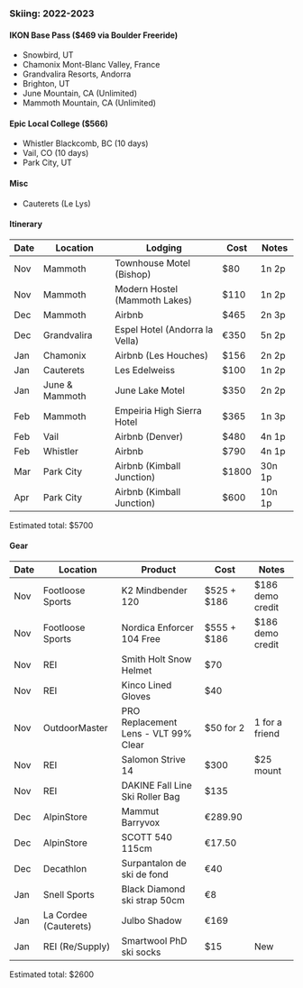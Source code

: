 ### Skiing: 2022-2023

#### IKON Base Pass ($469 via Boulder Freeride)

* Snowbird, UT
* Chamonix Mont-Blanc Valley, France
* Grandvalira Resorts, Andorra
* Brighton, UT
* June Mountain, CA (Unlimited)
* Mammoth Mountain, CA (Unlimited)

#### Epic Local College ($566)

* Whistler Blackcomb, BC (10 days)
* Vail, CO (10 days)
* Park City, UT

#### Misc

* Cauterets (Le Lys)

#### Itinerary

| Date | Location       | Lodging                        | Cost  | Notes  |
| ---- | -------------- | ------------------------------ | ----- | ------ |
| Nov  | Mammoth        | Townhouse Motel (Bishop)       | $80   | 1n 2p  |
| Nov  | Mammoth        | Modern Hostel (Mammoth Lakes)  | $110  | 1n 2p  |
| Dec  | Mammoth        | Airbnb                         | $465  | 2n 3p  |
| Dec  | Grandvalira    | Espel Hotel (Andorra la Vella) | €350  | 5n 2p  |
| Jan  | Chamonix       | Airbnb (Les Houches)           | $156  | 2n 2p  |
| Jan  | Cauterets      | Les Edelweiss                  | $100  | 1n 2p  |
| Jan  | June & Mammoth | June Lake Motel                | $350  | 2n 2p  |
| Feb  | Mammoth        | Empeiria High Sierra Hotel     | $365  | 1n 3p  |
| Feb  | Vail           | Airbnb (Denver)                | $480  | 4n 1p  |
| Feb  | Whistler       | Airbnb                         | $790  | 4n 1p  |
| Mar  | Park City      | Airbnb (Kimball Junction)      | $1800 | 30n 1p |
| Apr  | Park City      | Airbnb (Kimball Junction)      | $600  | 10n 1p |

Estimated total: $5700

#### Gear

| Date | Location              | Product                              | Cost        | Notes            |
| ---- | --------------------- | ------------------------------------ | ----------- | ---------------- |
| Nov  | Footloose Sports      | K2 Mindbender 120                    | $525 + $186 | $186 demo credit |
| Nov  | Footloose Sports      | Nordica Enforcer 104 Free            | $555 + $186 | $186 demo credit |
| Nov  | REI                   | Smith Holt Snow Helmet               | $70         |                  |
| Nov  | REI                   | Kinco Lined Gloves                   | $40         |                  |
| Nov  | OutdoorMaster         | PRO Replacement Lens - VLT 99% Clear | $50 for 2   | 1 for a friend   |
| Nov  | REI                   | Salomon Strive 14                    | $300        | $25 mount        |
| Nov  | REI                   | DAKINE Fall Line Ski Roller Bag      | $135        |                  |
| Dec  | AlpinStore            | Mammut Barryvox                      | €289.90     |                  |
| Dec  | AlpinStore            | SCOTT 540 115cm                      | €17.50      |                  |
| Dec  | Decathlon             | Surpantalon de ski de fond           | €40         |                  |
| Jan  | Snell Sports          | Black Diamond ski strap 50cm         | €8          |                  |
| Jan  | La Cordee (Cauterets) | Julbo Shadow                         | €169        |                  |
| Jan  | REI (Re/Supply)       | Smartwool PhD ski socks              | $15         | New              |

Estimated total: $2600
